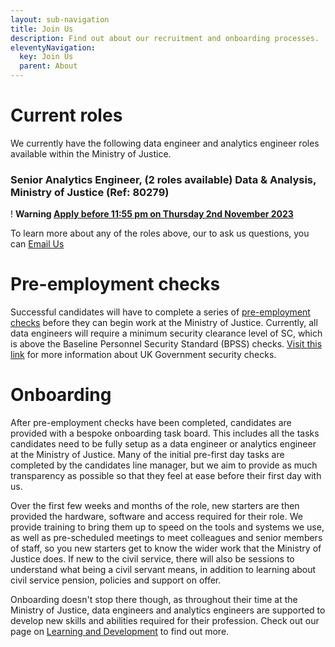 ```yaml
---
layout: sub-navigation
title: Join Us
description: Find out about our recruitment and onboarding processes.
eleventyNavigation:
  key: Join Us
  parent: About
---
```


# Current roles

We currently have the following data engineer and analytics engineer roles available within the Ministry of Justice.

### Senior Analytics Engineer, (2 roles available) Data & Analysis, Ministry of Justice (Ref: 80279)
<div class="govuk-warning-text">
  <span class="govuk-warning-text__icon" aria-hidden="true">!</span>
  <strong class="govuk-warning-text__text">
    <span class="govuk-warning-text__assistive">Warning</span>
    <a href="https://www.civilservicejobs.service.gov.uk/csr/index.cgi?SID=am9ibGlzdF92aWV3X3ZhYz0xODgxMjEyJnNlYXJjaHNvcnQ9c2NvcmUmcGFnZWNsYXNzPUpvYnMmb3duZXI9NTA3MDAwMCZ1c2Vyc2VhcmNoY29udGV4dD01NTA5OTY4OSZzZWFyY2hwYWdlPTEmb3duZXJ0eXBlPWZhaXImcGFnZWFjdGlvbj12aWV3dmFjYnlqb2JsaXN0JnJlcXNpZz0xNjk4MTM2NTg1LTZjM2Y2ZWMxZTVmNWQzMTY0MTI0MjcxNzYyYjNmOWNlNTk0MzJiMmU=">Apply before 11:55 pm on Thursday 2nd November 2023</a>
  </strong>
</div>

To learn more about any of the roles above, our to ask us questions, you can <a href="mailto:dmet-dataplatform-recruitment@digital.justice.gov.uk&subject=Data and Analytics Engineering Recruitment">Email Us</a>

# Pre-employment checks

Successful candidates will have to complete a series of [pre-employment checks](https://justicejobs.tal.net/vx/candidate/cms/Recruitment%20and%20Selection%20Process) before they can begin work at the Ministry of Justice. Currently, all data engineers will require a minimum security clearance level of SC, which is above the Baseline Personnel Security Standard (BPSS) checks. [Visit this link](https://www.gov.uk/government/publications/united-kingdom-security-vetting-clearance-levels/national-security-vetting-clearance-levels) for more information about UK Government security checks.

# Onboarding

After pre-employment checks have been completed, candidates are provided with a bespoke onboarding task board. This includes all the tasks candidates need to be fully setup as a data engineer or analytics engineer at the Ministry of Justice. Many of the initial pre-first day tasks are completed by the candidates line manager, but we aim to provide as much transparency as possible so that they feel at ease before their first day with us.

Over the first few weeks and months of the role, new starters are then provided the hardware, software and access required for their role. We provide training to bring them up to speed on the tools and systems we use, as well as pre-scheduled meetings to meet colleagues and senior members of staff, so you new starters get to know the wider work that the Ministry of Justice does. If new to the civil service, there will also be sessions to understand what being a civil servant means, in addition to learning about civil service pension, policies and support on offer.

Onboarding doesn't stop there though, as throughout their time at the Ministry of Justice, data engineers and analytics engineers are supported to develop new skills and abilities required for their profession. Check out our page on [Learning and Development](https://ministryofjustice.github.io/data-and-analytics-engineering/handbook/learning-and-development/) to find out more.
